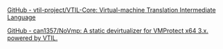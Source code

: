 
[GitHub - vtil-project/VTIL-Core: Virtual-machine Translation Intermediate Language](https://github.com/vtil-project/VTIL-Core)

[GitHub - can1357/NoVmp: A static devirtualizer for VMProtect x64 3.x. powered by VTIL.](https://github.com/can1357/NoVmp)
